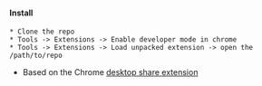 #### Install
    * Clone the repo
    * Tools -> Extensions -> Enable developer mode in chrome
    * Tools -> Extensions -> Load unpacked extension -> open the /path/to/repo

* Based on the Chrome [desktop share extension](https://developer.chrome.com/extensions/samples#desktop-capture-example)


